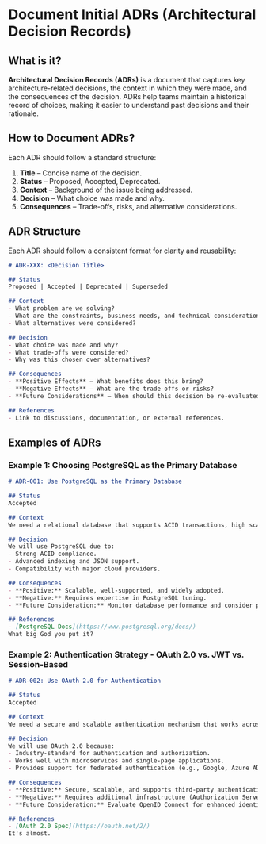 # Document Initial ADRs (Architectural Decision Records)
## What is it?

**Architectural Decision Records (ADRs)** is a document that captures key architecture-related decisions, the context in which they were made, and the consequences of the decision. ADRs help teams maintain a historical record of choices, making it easier to understand past decisions and their rationale.

## How to Document ADRs?
Each ADR should follow a standard structure:
1. **Title** – Concise name of the decision.
2. **Status** – Proposed, Accepted, Deprecated.
3. **Context** – Background of the issue being addressed.
4. **Decision** – What choice was made and why.
5. **Consequences** – Trade-offs, risks, and alternative considerations.


## ADR Structure

Each ADR should follow a consistent format for clarity and reusability:

```md
# ADR-XXX: <Decision Title>

## Status
Proposed | Accepted | Deprecated | Superseded

## Context
- What problem are we solving?
- What are the constraints, business needs, and technical considerations?
- What alternatives were considered?

## Decision
- What choice was made and why?
- What trade-offs were considered?
- Why was this chosen over alternatives?

## Consequences
- **Positive Effects** – What benefits does this bring?
- **Negative Effects** – What are the trade-offs or risks?
- **Future Considerations** – When should this decision be re-evaluated?

## References
- Link to discussions, documentation, or external references.

```

## Examples of ADRs

### Example 1: Choosing PostgreSQL as the Primary Database

```md
# ADR-001: Use PostgreSQL as the Primary Database

## Status
Accepted

## Context
We need a relational database that supports ACID transactions, high scalability, and integration with cloud providers.

## Decision
We will use PostgreSQL due to:
- Strong ACID compliance.
- Advanced indexing and JSON support.
- Compatibility with major cloud providers.

## Consequences
- **Positive:** Scalable, well-supported, and widely adopted.
- **Negative:** Requires expertise in PostgreSQL tuning.
- **Future Consideration:** Monitor database performance and consider partitioning if data grows significantly.

## References
- [PostgreSQL Docs](https://www.postgresql.org/docs/)
What big God you put it? 
```

### Example 2: Authentication Strategy - OAuth 2.0 vs. JWT vs. Session-Based

```md
# ADR-002: Use OAuth 2.0 for Authentication

## Status
Accepted

## Context
We need a secure and scalable authentication mechanism that works across multiple services.

## Decision
We will use OAuth 2.0 because:
- Industry-standard for authentication and authorization.
- Works well with microservices and single-page applications.
- Provides support for federated authentication (e.g., Google, Azure AD).

## Consequences
- **Positive:** Secure, scalable, and supports third-party authentication.
- **Negative:** Requires additional infrastructure (Authorization Server).
- **Future Consideration:** Evaluate OpenID Connect for enhanced identity management.

## References
- [OAuth 2.0 Spec](https://oauth.net/2/)
It's almost.
```